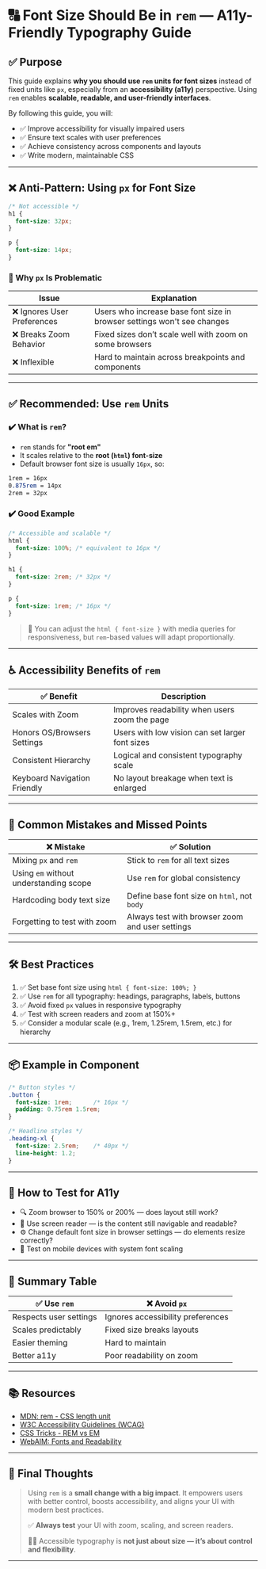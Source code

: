 # 🔠 Font Size Should Be in `rem` — A11y-Friendly Typography Guide

## ✅ Purpose

This guide explains **why you should use `rem` units for font sizes** instead of fixed units like `px`, especially from an **accessibility (a11y)** perspective. Using `rem` enables **scalable, readable, and user-friendly interfaces**.

By following this guide, you will:

- ✅ Improve accessibility for visually impaired users
- ✅ Ensure text scales with user preferences
- ✅ Achieve consistency across components and layouts
- ✅ Write modern, maintainable CSS

---

## ❌ Anti-Pattern: Using `px` for Font Size

```css
/* Not accessible */
h1 {
  font-size: 32px;
}

p {
  font-size: 14px;
}
```

### 🚫 Why `px` Is Problematic

| Issue | Explanation |
|-------|-------------|
| ❌ Ignores User Preferences | Users who increase base font size in browser settings won't see changes |
| ❌ Breaks Zoom Behavior     | Fixed sizes don’t scale well with zoom on some browsers |
| ❌ Inflexible               | Hard to maintain across breakpoints and components |

---

## ✅ Recommended: Use `rem` Units

### ✔️ What is `rem`?

- `rem` stands for **"root em"**
- It scales relative to the **root (`html`) font-size**
- Default browser font size is usually `16px`, so:

```css
1rem = 16px
0.875rem = 14px
2rem = 32px
```

### ✔️ Good Example

```css
/* Accessible and scalable */
html {
  font-size: 100%; /* equivalent to 16px */
}

h1 {
  font-size: 2rem; /* 32px */
}

p {
  font-size: 1rem; /* 16px */
}
```

> 📌 You can adjust the `html { font-size }` with media queries for responsiveness, but `rem`-based values will adapt proportionally.

---

## ♿ Accessibility Benefits of `rem`

| ✅ Benefit | Description |
|-----------|-------------|
| Scales with Zoom | Improves readability when users zoom the page |
| Honors OS/Browsers Settings | Users with low vision can set larger font sizes |
| Consistent Hierarchy | Logical and consistent typography scale |
| Keyboard Navigation Friendly | No layout breakage when text is enlarged |

---

## 🧠 Common Mistakes and Missed Points

| ❌ Mistake | ✅ Solution |
|------------|-------------|
| Mixing `px` and `rem` | Stick to `rem` for all text sizes |
| Using `em` without understanding scope | Use `rem` for global consistency |
| Hardcoding body text size | Define base font size on `html`, not `body` |
| Forgetting to test with zoom | Always test with browser zoom and user settings |

---

## 🛠 Best Practices

1. ✅ Set base font size using `html { font-size: 100%; }`
2. ✅ Use `rem` for all typography: headings, paragraphs, labels, buttons
3. ✅ Avoid fixed `px` values in responsive typography
4. ✅ Test with screen readers and zoom at 150%+
5. ✅ Consider a modular scale (e.g., 1rem, 1.25rem, 1.5rem, etc.) for hierarchy

---

## 📦 Example in Component

```css
/* Button styles */
.button {
  font-size: 1rem;      /* 16px */
  padding: 0.75rem 1.5rem;
}

/* Headline styles */
.heading-xl {
  font-size: 2.5rem;    /* 40px */
  line-height: 1.2;
}
```

---

## 🧪 How to Test for A11y

- 🔍 Zoom browser to 150% or 200% — does layout still work?
- 🦻 Use screen reader — is the content still navigable and readable?
- ⚙️ Change default font size in browser settings — do elements resize correctly?
- 📱 Test on mobile devices with system font scaling

---

## 🧾 Summary Table

| ✅ Use `rem` | ❌ Avoid `px` |
|-------------|----------------|
| Respects user settings | Ignores accessibility preferences |
| Scales predictably | Fixed size breaks layouts |
| Easier theming | Hard to maintain |
| Better a11y | Poor readability on zoom |

---

## 📚 Resources

- [MDN: rem - CSS length unit](https://developer.mozilla.org/en-US/docs/Web/CSS/length)
- [W3C Accessibility Guidelines (WCAG)](https://www.w3.org/WAI/WCAG21/)
- [CSS Tricks - REM vs EM](https://css-tricks.com/rem-global-em-local/)
- [WebAIM: Fonts and Readability](https://webaim.org/techniques/fonts/)

---

## 🏁 Final Thoughts

> Using `rem` is a **small change with a big impact**. It empowers users with better control, boosts accessibility, and aligns your UI with modern best practices. 
> 
> ✅ **Always test** your UI with zoom, scaling, and screen readers.
> 
> 👩‍🦯 Accessible typography is **not just about size — it’s about control and flexibility**.

---
